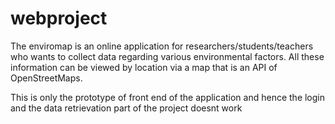# webproject
The enviromap is an online application for researchers/students/teachers who wants to collect data regarding various environmental factors. All these information can be viewed by location via a map that is an API of OpenStreetMaps.

This is only the prototype of front end of the application and hence the login and the data retrievation part of the project doesnt work